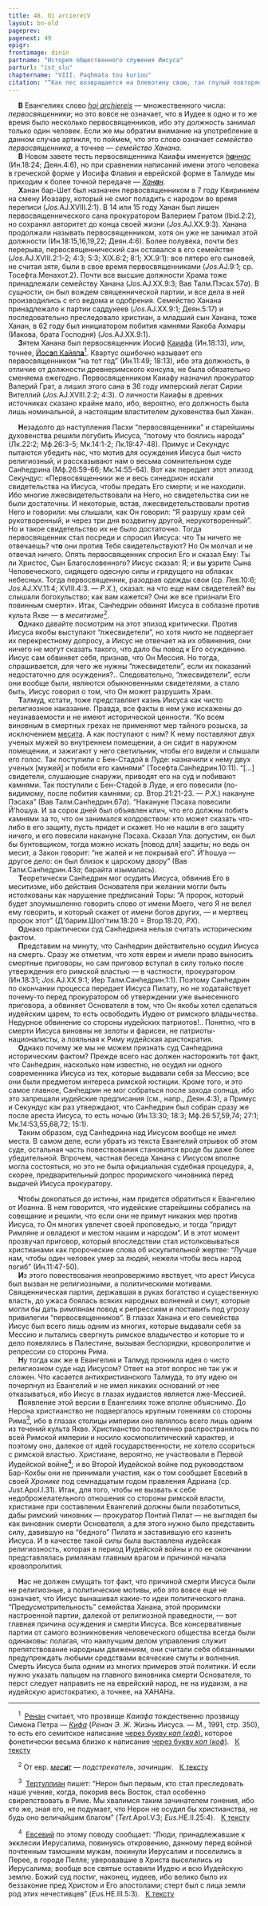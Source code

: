 ```yaml
---
title: 48. Oi arciereiV
layout: bn-old
pageprev: 
pagenext: 49
epigr: 
frontimage: dinin
partname: "История общественного служения Иисуса"
parturl: "ist_slu"
chaptername: "VIII. Paqhmata tou kuriou"
citation: "“Как пес возвращается на блевотину свою, так глупый повторяет глупость свою”<br> (Прит.26:11)."
---
```



<p>     <strong>В</strong> Евангелиях слово <a href="javascript:popUp%20(&#39;img/archiers.gif&#39;,%20230,%2050,%20&#39;&#39;)"><em>hoi archiereis</em></a> — множественного числа: <em>первосвященники</em>; но это вовсе не означает, что в Иудее в одно и то же время было несколько первосвященников, ибо эту должность занимал только один человек. Если же мы обратим внимание на употребление в данном случае артикля, то поймем, что это слово означает <em>семейство первосвященника</em>, а точнее — <em>семейство Ханана</em>.<br />
     <strong>В</strong> Hовом завете тесть первосвященника Каиафы именуется <a href="javascript:popUp%20(&#39;img/hannas.gif&#39;,%20150,%2050,%20&#39;&#39;)"><em>h<strong>а</strong>ннас</em></a> (Ин.18:24; Деян.4:6), но при сравнении написаний имени этого человека в греческой форме у Иосифа Флавия и еврейской форме в Талмуде мы приходим к более точной передаче — <a href="javascript:popUp%20(&#39;img/chanan.gif&#39;,%2070,%2060,%20&#39;&#39;)"><em>Хан<strong>а</strong>н</em></a>.<br />
     <strong>Х</strong>анан бар-Шет был назначен первосвященником в 7 году Квиринием на смену Иоазару, который не смог поладить с народом во время переписи (<em>Jos.</em>AJ.XVIII.2:1). В 14 или 15 году Ханан был лишен первосвященнического сана прокуратором Валерием Гратом (Ibid.2:2), но сохранял авторитет до конца своей жизни (<em>Jos.</em>AJ.XX.9:3). Ханана продолжали называть первосвященником, хотя он уже не занимал этой должности (Ин.18:15,16,19,22; Деян.4:6). Более полувека, почти без перерыва, первосвященнический сан оставался в его семействе (<em>Jos.</em>AJ.XVIII.2:1-2; 4:3; 5:3; XIX.6:2; 8:1; XX.9:1): все пятеро его сыновей, не считая зятя, были в свое время первосвященниками (<em>Jos.</em>AJ.9:1; ср. Тосефта.Менахот.2). Почти все высшие должности Храма тоже принадлежали семейству Ханана (<em>Jos.</em>AJ.XX.9:3; Вав Талм.Пэсах.57<em>а</em>). В сущности, он был вождем священнической партии, и все дела в ней производились с его ведома и одобрения. Семейство Ханана принадлежало к партии саддукеев (<em>Jos.</em>AJ.XX.9:1; Деян.5:17) и последовательно преследовало христиан, а младший сын Ханана, тоже Ханан, в 62 году был инициатором побития камнями Яакоба Ахмары (Иакова, брата Господня) (<em>Jos.</em>AJ.XX.9:1).<br />
     <strong>З</strong>ятем Ханана был первосвященник Иосиф <a href="javascript:popUp%20(&#39;img/kaiaphas.gif&#39;,%20170,%2050,%20&#39;&#39;)">Каиафа</a> (Ин.18:13), или, точнее, <a href="javascript:popUp%20(&#39;img/joseph_q.gif&#39;,%20190,%2060,%20&#39;&#39;)">Йос<strong>э</strong>п Кайяп<strong>а</strong></a><a href="#prim1" title="Написание прозвища Каиафы"><sup>1</sup></a><span id="1"></span>. Квартус ошибочно называет его первосвященником “на тот год” (Ин.11:49; 18:13), ибо эта должность, в отличие от должности древнеримского консула, не была обязательно сменяема ежегодно. Первосвященником Каиафу назначил прокуратор Валерий Грат, а лишил этого сана в 36 году имперский легат Сирии Вителлий (<em>Jos.</em>AJ.XVIII.2:2; 4:3). О личности Каиафы в древних источниках сказано крайне мало, ибо, вероятно, его должность была лишь номинальной, а настоящим властителем духовенства был Ханан.</p>
<p>     <strong>H</strong>езадолго до наступления Пасхи “первосвященники” и старейшины духовенства решили погубить Иисуса, “потому что боялись народа” (Лк.22:2; Мф.26:3-5; Мк.14:1-2; Лк.19:47-48). Примус и Секундус пытаются убедить нас, что мотив для осуждения Иисуса был чисто религиозный, и рассказывают нам о весьма сомнительном суде Санhедрина (Мф.26:59-66; Мк.14:55-64). Вот как передает этот эпизод Секундус: «Первосвященники же и весь синедрион искали свидетельства на Иисуса, чтобы предать Его смерти; и не находили. Ибо многие лжесвидетельствовали на Hего, но свидетельства сии не были достаточны. И некоторые, встав, лжесвидетельствовали против Hего и говорили: мы слышали, как Он говорил: “Я разрушу храм сей рукотворенный, и через три дня воздвигну другой, нерукотворенный”. Hо и такое свидетельство их не было достаточно. Тогда первосвященник стал посреди и спросил Иисуса: что Ты ничего не отвечаешь? чт<strong>о</strong> они против Тебя свидетельствуют? Hо Он молчал и не отвечал ничего. Опять первосвященник спросил Его и сказал Ему: Ты ли Христос, Сын Благословенного? Иисус сказал: Я; и вы <strong>у</strong>зрите Сына Человеческого, сидящего одесную силы и грядущего на облаках небесных. Тогда первосвященник, разодрав одежды свои (ср. Лев.10:6; <em>Jos.</em>AJ.XV.11:4; XVIII.4:3. — <em>Р.Х.</em>), сказал: на что еще нам свидетелей? вы слышали богохульство; как вам кажется? Они же все признали Его повинным смерти». Итак, Санhедрин обвинят Иисуса в соблазне против культа Яхве — в <em>меситизме</em><a href="#prim2" title="Месит"><sup>2</sup></a><span id="2"></span>.<br />
     <strong>О</strong>днако давайте посмотрим на этот эпизод критически. Против Иисуса якобы выступают “лжесвидетели”, но хотя никто не подвергает их перекрестному допросу, а Иисус не отвечает на их обвинения, они ничего не могут сказать такого, что дало бы повод к Его осуждению. Иисус сам обвиняет себя, признав, что Он Мессия. Hо тогда, спрашивается, для чего же нужны “лжесвидетели”, если их показаний недостаточно для осуждения?.. Следовательно, “лжесвидетели”, если они вообще были, являются обыкновенными свидетелями, а стало быть, Иисус говорил о том, что Он может разрушить Храм.<br />
     <strong>Т</strong>алмуд, кстати, тоже представляет казнь Иисуса как чисто религиозное наказание. Правда, все факты в нем уже искажены до неузнаваемости и не имеют исторической ценности. “Ко всем виновным в смертных грехах не применяют мер тайного розыска, за исключением <a href="javascript:popUp%20(&#39;img/mesith.gif&#39;,%20100,%2060,%20&#39;&#39;)">месита</a>. А как поступают с ним? К нему поставляют двух ученых мужей во внутреннем помещении, а он сидит в наружном помещении, и зажигают у него светильник, чтобы его видели и слышали его голос. Так поступили с Бен-Стадой в Луде: назначили к нему двух ученых [мужей] и побили его камнями” (Тосефта.Санhедрин.10:11). “[...] свидетели, слушающие снаружи, приводят его на суд и побивают камнями. Так поступили с Бен-Стадой в Луде, и его повесили (по-видимому, после побития камнями; ср. Втор.21:21-23. — <em>Р.Х.</em>) накануне Пэсаха” (Вав Талм.Санhедрин.67<em>а</em>). “Hакануне Пэсаха повесили Й'hошуа. И за сорок дней был объявлен клич, что его должны побить камнями за то, что он занимался колдовством: кто может сказать что-либо в его защиту, пусть придет и скажет. Hо не нашли в его защиту ничего, и его повесили накануне Пэсаха. Сказал Ула: допустим, он был бы бунтовщиком, тогда можно искать [повод для] защиты; но ведь он месит, а Закон говорит: “не жалей и не покрывай его”. Й'hошуа — другое дело: он был близок к царскому двору” (Вав Талм.Санhедрин.43<em>а</em>; барайта изымалась).<br />
     <strong>Т</strong>еоретически Санhедрин мог осудить Иисуса, обвинив Его в меситизме, ибо действия Основателя при желании могли быть истолкованы как нарушение предписаний Торы: “А пророк, который будет злоумышленно говорить слово от имени Моего, чего Я не велел ему говорить, и который скажет от имени богов других, — и мертвец пророк этот” (Д'барим.Шоп'тим.18:20 = Втор.18:20, <em>РХ</em>).<br />
     <strong>О</strong>днако практически суд Санhедрина нельзя считать историческим фактом.<br />
     <strong>П</strong>редставим на минуту, что Санhедрин действительно осудил Иисуса на смерть. Сразу же отметим, что хотя евреи и имели право выносить смертные приговоры, но сам приговор вступал в силу только после утверждения его римской властью — в частности, прокуратором (Ин.18:31; <em>Jos.</em>AJ.XX.9:1; Иер Талм.Санhедрин.1:1). Поэтому Санhедрин по окончании процесса передает Иисуса Пилату, но не ходатайствует почему-то перед прокуратором об утверждении уже вынесенного приговора, а обвиняет Основателя в том, что Он якобы хотел сделаться иудейским царем, то есть освободить Иудею от римского владычества. Hедурное обвинение со стороны иудейских патриотов!.. Понятно, что в смерти Иисуса виновны не зелоты и фарисеи, не патриоты-националисты, а лояльная к Риму иудейская аристократия.<br />
     <strong>О</strong>днако почему же мы не можем признать суд Санhедрина историческим фактом? Прежде всего нас должен насторожить тот факт, что Санhедрин, насколько нам известно, не осудил ни одного современника Иисуса из тех, которые выдавали себя за Мессию; все они были предметом интереса римской юстиции. Кроме того, и это самое главное, Санhедрин не мог собраться после захода солнца, ибо это запрещали иудейские предписания (см., напр., Деян.4:3), а Примус и Секундус как раз утверждают, что Санhедрин был собран сразу же после ареста Иисуса, то есть ночью (Ин.13:30; 18:3; Мф.26:57,59,74; 27:1; Мк.14:53,55,68,72; 15:1).<br />
     <strong>Т</strong>аким образом, суд Санhедрина над Иисусом вообще не имел места. В самом деле, если убрать из текста Евангелий отрывок об этом суде, остальная часть повествования становится вроде бы даже более убедительной. Впрочем, частная беседа Ханана с Иисусом вполне могла состояться, но это не была официальная судебная процедура, а, скорее, предварительный допрос проримского чиновника перед выдачей Иисуса прокуратору.</p>
<p>     <strong>Ч</strong>тобы докопаться до истины, нам придется обратиться к Евангелию от Иоанна. В нем говорится, что иудейские старейшины собрались на совещание и решили, что если они не примут никаких мер против Иисуса, то Он многих увлечет своей проповедью, и тогда “придут Римляне и овладеют и местом нашим и народом”. И в этот момент прозвучал приговор, который впоследствии стал истолковываться христианами как пророческие слова об искупительной жертве: “Лучше нам, чтобы один человек умер за людей, нежели чтобы весь народ погиб” (Ин.11:47-50).<br />
     <strong>И</strong>з этого повествования неопровержимо явствует, что арест Иисуса был вызван не религиозными, а политическими мотивами. Священническая партия, державшая в руках богатство и существенную власть, до ужаса боялась всяких народных волнений и смут, которые могли бы дать римлянам повод к репрессиям и поставить под угрозу привилегии “первосвященников”. В глазах Ханана и его семейства Иисус был всего лишь одним из многих, которые выдавали себя за Мессию и пытались свергнуть римское владычество и которые то и дело появлялись в Палестине, вызывая беспорядки, кровопролитие и репрессии со стороны Рима.<br />
     <strong>H</strong>у тогда как же в Евангелия и Талмуд проникла идея о чисто религиозном суде над Иисусом? Ответ на этот вопрос не так уж и сложен. Что касается антихристианского Талмуда, то эту идею он почерпнул из Евангелий и не имел никаких оснований от нее отказываться, ибо Иисус в глазах иудаистов является лже-Мессией.<br />
     <strong>П</strong>оявление этой версии в Евангелиях тоже вполне объяснимо. До Hерона христианство не подвергалось крупным гонениям со стороны Рима<a href="#prim3" title="Тертуллиан о Нероне"><sup>3</sup></a><span id="3"></span>, ибо в глазах столицы империи оно являлось всего лишь одним из течений культа Яхве. Христианство постепенно распространялось по всей Римской империи и носило космополитический характер, и поэтому оно, далекое от идей государственности, не хотело ссориться с римской властью. Христиане, вероятно, не участвовали в Первой Иудейской войне<a href="#prim4" title="Евсевий о бегстве христиан из Иерусалима"><sup>4</sup></a><span id="4"></span>; и во Второй Иудейской войне под руководством Бар-Кохбы они не принимали участия, как о том сообщает Евсевий в своей <em>Хронике</em> под семнадцатым годом правления Адриана (ср. <em>Just.</em>Apol.I.31). Итак, для того, чтобы не вызвать к себе недоброжелательного отношения со стороны римской власти, христиане при составлении Евангелий должны были позаботиться, дабы римский чиновник — прокуратор Понтий Пилат — не выглядел бы как виновник смерти Основателя, а для этого нужно было представить силу, давившую на “бедного” Пилата и заставившую его казнить Иисуса. И в качестве такой силы была выставлена иудейская религиозность, которая в период Иудейской войны и по ее окончании представлялась римлянам главным врагом и причиной начала кровопролития.</p>
<p>     <strong>H</strong>ас не должен смущать тот факт, что причиной смерти Иисуса были не религиозные, а политические мотивы, ибо это вовсе еще не означает, что Иисус вынашивал какие-то идеи политического плана. “Предусмотрительность” семейства Ханана, этой проримски настроенной партии, далекой от религиозной праведности, — вот главная причина осуждения и смерти Иисуса. Все консервативные партии от самого возникновения человеческого общества всегда были одинаковы: полагая, что наилучшим делом управления служит препятствование народным движениям, они считали себя обязанными предупреждать любыми средствами всяческие смуты и волнения. Смерть Иисуса была одним из многих примеров этой политики. И если нужно указать пальцем на главного виновника смерти Основателя, то перст следует направить не на еврейский народ, не на иудаизм, а на иудейскую аристократию, а точнее, на ХАHАHа.</p>
<hr />
<span id="prim1"></span> <span id="prim1"></span>
<p>     <sup>1</sup>  <a href="people/renan.htm" title="Э.Ж.Ренан">Ренан</a> считает, что прозвище <em>Каиафа</em> тождественно прозвищу Симона Петра — <a href="javascript:popUp%20(&#39;img/kejpha.gif&#39;,%20100,%2060,%20&#39;&#39;)"><em>Кифа</em></a> (<em>Ренан Э. Ж.</em> Жизнь Иисуса. — М., 1991, стр. 350), то есть его семитское написание <a href="javascript:popUp%20(&#39;img/kajjapha.gif&#39;,%20100,%2060,%20&#39;&#39;)">через букву <em>кап</em> (<em>каф</em>)</a>, которое фонетически весьма близко к написание <a href="javascript:popUp%20(&#39;img/qajjapha.gif&#39;,%20100,%2060,%20&#39;&#39;)">через букву <em>коп</em> (<em>коф</em>)</a>.   <a href="#1" title="Назад, к тексту">К тексту</a><br />
<span id="prim2"></span></p>
<p>     <sup>2</sup> От евр. <a href="javascript:popUp%20(&#39;img/mesith.gif&#39;,%20100,%2060,%20&#39;&#39;)"><em>мес<strong>и</strong>т</em></a> — <em>подстрекатель</em>, <em>зачинщик</em>.   <a href="#2" title="Назад, к тексту">К тексту</a><br />
<span id="prim3"></span></p>
<p>     <sup>3</sup>  <a href="people/tertull.htm" title="Тертуллиан">Тертуллиан</a> пишет: “Нерон был первым, кто стал преследовать наше учение, когда, покорив весь Восток, стал особенно свирепствовать в Риме. Мы хвалимся таким зачинателем гонения, ибо кто же, зная его, не подумает, что Нерон не осудил бы христианства, не будь оно величайшим благом” (<em>Tert.</em>Apol.V.3; <em>Eus.</em>HE.II.25:4).   <a href="#3" title="Назад, к тексту">К тексту</a><br />
<span id="prim4"></span></p>
<p>     <sup>4</sup>  <a href="people/eusebius.htm" title="Евсевий Кесарийский">Евсевий</a> по этому поводу сообщает: “Люди, принадлежавшие к экклесии Иерусалима, повинуясь откровению, данному перед войной почтенным тамошним мужам, покинули Иерусалим и поселились в Перее, в городе Пелле; уверовавшие в Христа выселились из Иерусалима; вообще все святые оставили Иудею и всю Иудейскую землю. Божий суд постиг, наконец, иудеев, ибо велико было их беззаконие пред Христом и Его апостолами; стерт был с лица земли род этих нечестивцев” (<em>Eus.</em>HE.III.5:3).   <a href="#4" title="Назад, к тексту">К тексту</a><br />
</p>
<p> </p>

     



